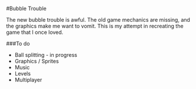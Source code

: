 #Bubble Trouble

The new bubble trouble is awful. The old game mechanics are missing, and the graphics make me want to vomit. This is my attempt in recreating the game that I once loved. 

###To do
* Ball splitting - in progress
* Graphics / Sprites
* Music
* Levels 
* Multiplayer
